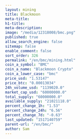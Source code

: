 ```yaml
---
layout: mining
title: Blackmoon
meta-title: 
h1-title: 
meta-description: 
image: "/media/12318008/bmc.png"
published: true
allow_search_engine: false
sitemap: false
enable_comment: false
sort_order: 326
permalink: "/en/bmc/mining.html"
coin_a_symbol: "BMC"
coin_a_name: "Blackmoon Crypto"
coin_a_lower_case: "bmc"
price_usd: "1.53147"
price_btc: "0.00013034"
24h_volume_usd: "1139020.0"
market_cap_usd: "60000000.0"
total_supply: "60000000.0"
available_supply: "21021118.0"
percent_change_1h: "1.53"
percent_change_24h: "6.56"
percent_change_7d: "-0.63"
last_updated: "1517140759"
parent-url: "/en/bmc/"
author: Sam
---
```


